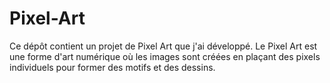 # Pixel-Art
Ce dépôt contient un projet de Pixel Art que j'ai développé. Le Pixel Art est une forme d'art numérique où les images sont créées en plaçant des pixels individuels pour former des motifs et des dessins.
